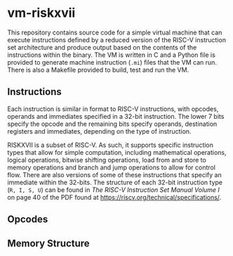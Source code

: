 # vm-riskxvii
This repository contains source code for a simple virtual machine that can execute instructions defined by a reduced version of the RISC-V instruction set architecture and produce output based on the contents of the instructions within the binary. The VM is written in C and a Python file is provided to generate machine instruction (```.mi```) files that the VM can run. There is also a Makefile provided to build, test and run the VM.

## Instructions
Each instruction is similar in format to RISC-V instructions, with opcodes, operands and immediates specified in a 32-bit instruction. The lower 7 bits specify the opcode and the remaining bits specify operands, destination registers and immediates, depending on the type of instruction.

RISKXVII is a subset of RISC-V. As such, it supports specific instruction types that allow for simple computation, including mathematical operations, logical operations, bitwise shifting operations, load from and store to memory operations and branch and jump operations to allow for control flow. There are also versions of some of these instructions that specify an immediate within the 32-bits. The structure of each 32-bit instruction type (```R, I, S, U```) can be found in *The RISC-V Instruction Set Manual Volume I* on page 40 of the PDF found at https://riscv.org/technical/specifications/.

## Opcodes

## Memory Structure
